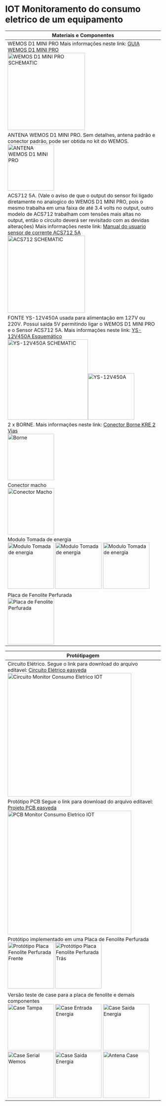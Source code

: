 # IOT Monitoramento do consumo eletrico de um equipamento <br />


|Materiais e Componentes| 
| ------ |
| WEMOS D1 MINI PRO Mais informações neste link: [GUIA WEMOS D1 MINI PRO](https://goo.gl/Gs3dgQ) <br /> <img alt="WEMOS D1 MINI PRO SCHEMATIC" src="https://raw.githubusercontent.com/filipecavalc/IOT-monitoramento-do-consumo-eletrico-de-um-equipamento/master/Materiais%20e%20componentes/wemos_d1_mini_pro_pinout.png" width="250"> |
| ANTENA WEMOS D1 MINI PRO. Sem detalhes, antena padrão e conector padrão, pode ser obtida no kit do WEMOS. <br /> <img alt="ANTENA WEMOS D1 MINI PRO" src="https://raw.githubusercontent.com/filipecavalc/IOT-monitoramento-do-consumo-eletrico-de-um-equipamento/master/Materiais%20e%20componentes/antena.png" width="150"> |
| ACS712 5A. (Vale o aviso de que o output do sensor foi ligado diretamente no analogico do WEMOS D1 MINI PRO, pois o mesmo trabalha em uma faixa de até 3.4 volts no output, outro modelo de ACS712 trabalham com tensões mais altas no output, então o circuito deverá ser revisitado com as devidas alterações) Mais informações neste link: [Manual do usuario sensor de corrente ACS712 5A](https://goo.gl/tzyDiZ) <br /> <img alt="ACS712 SCHEMATIC" src="https://raw.githubusercontent.com/filipecavalc/IOT-monitoramento-do-consumo-eletrico-de-um-equipamento/master/Materiais%20e%20componentes/ACS-712-Pinouts.png" width="250"> |
| FONTE YS-12V450A usada para alimentação em 127V ou 220V. Possui saída 5V permitindo ligar o WEMOS D1 MINI PRO e o Sensor ACS712 5A. Mais informações neste link: [YS-12V450A Esquemático](https://goo.gl/hyTrNA) <br /> <img alt="YS-12V450A SCHEMATIC" src="https://raw.githubusercontent.com/filipecavalc/IOT-monitoramento-do-consumo-eletrico-de-um-equipamento/master/Materiais%20e%20componentes/ys-12v450a-Schematic.png" width="260"><img alt="YS-12V450A" src="https://raw.githubusercontent.com/filipecavalc/IOT-monitoramento-do-consumo-eletrico-de-um-equipamento/master/Materiais%20e%20componentes/ys-12v450a.png" width="150"> |
| 2 x BORNE. Mais informações neste link: [Conector Borne KRE 2 Vias](https://goo.gl/vKmvR2) <br /> <img alt="Borne" src="https://raw.githubusercontent.com/filipecavalc/IOT-monitoramento-do-consumo-eletrico-de-um-equipamento/master/Materiais%20e%20componentes/Borne.png" width="150"> |
| Conector macho <br /> <img alt="Conector Macho" src="https://raw.githubusercontent.com/filipecavalc/IOT-monitoramento-do-consumo-eletrico-de-um-equipamento/master/Materiais%20e%20componentes/conector_macho.png" width="150"> |
| Modulo Tomada de energia <br />  <img alt="Modulo Tomada de energia" src="https://raw.githubusercontent.com/filipecavalc/IOT-monitoramento-do-consumo-eletrico-de-um-equipamento/master/Materiais%20e%20componentes/tomada1.png" width="150"> <img alt="Modulo Tomada de energia" src="https://raw.githubusercontent.com/filipecavalc/IOT-monitoramento-do-consumo-eletrico-de-um-equipamento/master/Materiais%20e%20componentes/tomada2.png" width="150"> <img alt="Modulo Tomada de energia" src="https://raw.githubusercontent.com/filipecavalc/IOT-monitoramento-do-consumo-eletrico-de-um-equipamento/master/Materiais%20e%20componentes/tomada3.png" width="150">|
| Placa de Fenolite Perfurada <br /> <img alt="Placa de Fenolite Perfurada" src="https://raw.githubusercontent.com/filipecavalc/IOT-monitoramento-do-consumo-eletrico-de-um-equipamento/master/Materiais%20e%20componentes/placa-fenolite-perfurada.png" width="150"> |


| Protótipagem | 
| ------ |
| Circuito Elétrico. Segue o link para download do arquivo editavel: [Circuito Elétrico easyeda](https://goo.gl/VcahGX) <br /> <img alt="Circuito Monitor Consumo Eletrico IOT" src="https://raw.githubusercontent.com/filipecavalc/IOT-monitoramento-do-consumo-eletrico-de-um-equipamento/master/Projeto%20Circuito%20e%20PCB/IOTEnergia_circuit.png" width="400"> |
| Protótipo PCB Segue o link para download do arquivo editavel: [Projeto PCB easyeda](https://goo.gl/xMyhBx) <br /> <img alt="PCB Monitor Consumo Eletrico IOT" src="https://raw.githubusercontent.com/filipecavalc/IOT-monitoramento-do-consumo-eletrico-de-um-equipamento/master/Projeto%20Circuito%20e%20PCB/IOTEnergia_PCB.png" width="400"> |
| Protótipo implementado em uma Placa de Fenolite Perfurada <br /> <img alt="Protótipo Placa Fenolite Perfurada Frente" src="https://raw.githubusercontent.com/filipecavalc/IOT-monitoramento-do-consumo-eletrico-de-um-equipamento/master/Prot%C3%B3tipo%20fenolite%20perfurado/Prototipo_circuito_fenolite_perfurado_cima.png" width="150"> <img alt="Protótipo Placa Fenolite Perfurada Trás" src="https://raw.githubusercontent.com/filipecavalc/IOT-monitoramento-do-consumo-eletrico-de-um-equipamento/master/Prot%C3%B3tipo%20fenolite%20perfurado/Prototipo_circuito_fenolite_perfurado_baixo.png" width="150">|
|Versão teste de case para a placa de fenolite e demais componentes <br /> <img alt="Case Tampa" src="https://raw.githubusercontent.com/filipecavalc/IOT-monitoramento-do-consumo-eletrico-de-um-equipamento/master/Case%20pr%C3%B3totipo/Tampa_case.png" width="150"> <img alt="Case Entrada Energia" src="https://raw.githubusercontent.com/filipecavalc/IOT-monitoramento-do-consumo-eletrico-de-um-equipamento/master/Case%20pr%C3%B3totipo/Entrada_Energia_case.png" width="150"> <img alt="Case Saida Energia" src="https://raw.githubusercontent.com/filipecavalc/IOT-monitoramento-do-consumo-eletrico-de-um-equipamento/master/Case%20pr%C3%B3totipo/Saida_Energia_case.png" width="150"> <img alt="Case Serial Wemos" src="https://raw.githubusercontent.com/filipecavalc/IOT-monitoramento-do-consumo-eletrico-de-um-equipamento/master/Case%20pr%C3%B3totipo/Wemos_usb.png" width="150"> <img alt="Case Saida Energia" src="https://raw.githubusercontent.com/filipecavalc/IOT-monitoramento-do-consumo-eletrico-de-um-equipamento/master/Case%20pr%C3%B3totipo/Saida_Energia_case.png" width="150"> <img alt="Antena Case" src="https://raw.githubusercontent.com/filipecavalc/IOT-monitoramento-do-consumo-eletrico-de-um-equipamento/master/Case%20pr%C3%B3totipo/Antena_case.png" width="150">|
